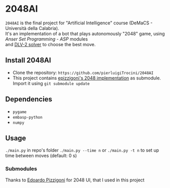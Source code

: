 # 2048AI
`2048AI` is the final project for "Artificial Intelligence" course (DeMaCS - Università della Calabria).  
It's an implementation of a bot that plays autonomously "2048" game, using *Anser Set Programming - ASP* modules  
and [DLV-2 solver](https://dlv.demacs.unical.it/home) to choose the best move.

## Install 2048AI
- Clone the repository: `https://github.com/pierluigiTrocini/2048AI`
- This project contains [epizzigoni's 2048 implementation](https://github.com/epizzigoni/pygame-2048) as submodule.  
Import it using `git submodule update`

## Dependencies
- `pygame`
- `embasp-python`
- `numpy`

## Usage
`./main.py` in repo's folder
`./main.py --time n` or `./main.py -t n` to set up time between moves (default: 0 s)

### Submodules
Thanks to [Edoardo Pizzigoni](https://github.com/epizzigoni) for 2048 UI, that I used in this project
